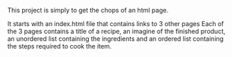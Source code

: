 This project is simply to get the chops of an html page. 

It starts with an index.html file that contains links to 3 other pages
Each of the 3 pages contains a title of a recipe, an imagine of the finished product, an unordered list containing the ingredients and an ordered list containing the steps required to cook the item.
